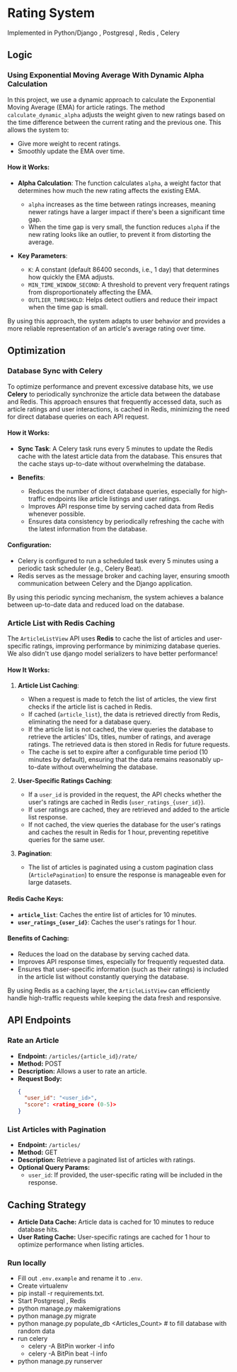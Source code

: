 # Rating System
Implemented in Python/Django , Postgresql , Redis , Celery

## Logic
### Using Exponential Moving Average With Dynamic Alpha Calculation

In this project, we use a dynamic approach to calculate the Exponential Moving Average (EMA) for article ratings. The method `calculate_dynamic_alpha` adjusts the weight given to new ratings based on the time difference between the current rating and the previous one. This allows the system to:
- Give more weight to recent ratings. 
- Smoothly update the EMA over time.

#### How it Works:

- **Alpha Calculation**: The function calculates `alpha`, a weight factor that determines how much the new rating affects the existing EMA.
  - `alpha` increases as the time between ratings increases, meaning newer ratings have a larger impact if there's been a significant time gap.
  - When the time gap is very small, the function reduces `alpha` if the new rating looks like an outlier, to prevent it from distorting the average.

- **Key Parameters**:
  - `K`: A constant (default 86400 seconds, i.e., 1 day) that determines how quickly the EMA adjusts.
  - `MIN_TIME_WINDOW_SECOND`: A threshold to prevent very frequent ratings from disproportionately affecting the EMA.
  - `OUTLIER_THRESHOLD`: Helps detect outliers and reduce their impact when the time gap is small.

By using this approach, the system adapts to user behavior and provides a more reliable representation of an article's average rating over time.

## Optimization
### Database Sync with Celery

To optimize performance and prevent excessive database hits, we use **Celery** to periodically synchronize the article data between the database and Redis. This approach ensures that frequently accessed data, such as article ratings and user interactions, is cached in Redis, minimizing the need for direct database queries on each API request.

#### How it Works:

- **Sync Task**: A Celery task runs every 5 minutes to update the Redis cache with the latest article data from the database. This ensures that the cache stays up-to-date without overwhelming the database.
  
- **Benefits**:
  - Reduces the number of direct database queries, especially for high-traffic endpoints like article listings and user ratings.
  - Improves API response time by serving cached data from Redis whenever possible.
  - Ensures data consistency by periodically refreshing the cache with the latest information from the database.

#### Configuration:

- Celery is configured to run a scheduled task every 5 minutes using a periodic task scheduler (e.g., Celery Beat).
- Redis serves as the message broker and caching layer, ensuring smooth communication between Celery and the Django application.

By using this periodic syncing mechanism, the system achieves a balance between up-to-date data and reduced load on the database.

### Article List with Redis Caching

The `ArticleListView` API uses **Redis** to cache the list of articles and user-specific ratings, improving performance by minimizing database queries.
We also didn't use django model serializers to have better performance!
#### How It Works:

1. **Article List Caching**:
   - When a request is made to fetch the list of articles, the view first checks if the article list is cached in Redis.
   - If cached (`article_list`), the data is retrieved directly from Redis, eliminating the need for a database query.
   - If the article list is not cached, the view queries the database to retrieve the articles' IDs, titles, number of ratings, and average ratings. The retrieved data is then stored in Redis for future requests.
   - The cache is set to expire after a configurable time period (10 minutes by default), ensuring that the data remains reasonably up-to-date without overwhelming the database.

2. **User-Specific Ratings Caching**:
   - If a `user_id` is provided in the request, the API checks whether the user's ratings are cached in Redis (`user_ratings_{user_id}`).
   - If user ratings are cached, they are retrieved and added to the article list response.
   - If not cached, the view queries the database for the user's ratings and caches the result in Redis for 1 hour, preventing repetitive queries for the same user.
   
3. **Pagination**:
   - The list of articles is paginated using a custom pagination class (`ArticlePagination`) to ensure the response is manageable even for large datasets.

#### Redis Cache Keys:

- **`article_list`**: Caches the entire list of articles for 10 minutes.
- **`user_ratings_{user_id}`**: Caches the user's ratings for 1 hour.

#### Benefits of Caching:
- Reduces the load on the database by serving cached data.
- Improves API response times, especially for frequently requested data.
- Ensures that user-specific information (such as their ratings) is included in the article list without constantly querying the database.

By using Redis as a caching layer, the `ArticleListView` can efficiently handle high-traffic requests while keeping the data fresh and responsive.
## API Endpoints
### Rate an Article

- **Endpoint:** `/articles/{article_id}/rate/`
- **Method:** POST
- **Description:** Allows a user to rate an article.
- **Request Body:**
    ```json
    {
      "user_id": "<user_id>",
      "score": <rating_score (0-5)>
    }
    ```

### List Articles with Pagination

- **Endpoint:** `/articles/`
- **Method:** GET
- **Description:** Retrieve a paginated list of articles with ratings.
- **Optional Query Params:**
  - `user_id`: If provided, the user-specific rating will be included in the response.
  
## Caching Strategy

- **Article Data Cache:** Article data is cached for 10 minutes to reduce database hits.
- **User Rating Cache:** User-specific ratings are cached for 1 hour to optimize performance when listing articles.
### Run locally
- Fill out `.env.example` and rename it to `.env`.
- Create virtualenv
- pip install -r requirements.txt.
- Start Postgresql , Redis 
- python manage.py makemigrations
- python manage.py migrate
- python manage.py populate_db <Articles_Count> # to fill database with random data
- run celery
  - celery -A BitPin worker -l info
  - celery -A BitPin beat -l info
- python manage.py runserver <Port>
